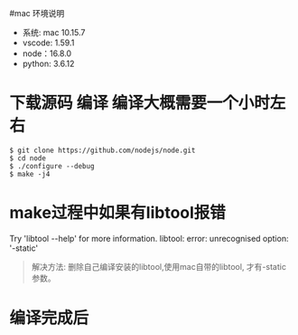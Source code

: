 #mac 环境说明
- 系统: mac 10.15.7 
- vscode: 1.59.1
- node：16.8.0
- python: 3.6.12

# 下载源码 编译 编译大概需要一个小时左右
```shell script
$ git clone https://github.com/nodejs/node.git
$ cd node
$ ./configure --debug
$ make -j4
```

# make过程中如果有libtool报错
Try 'libtool --help' for more information.
libtool:   error: unrecognised option: '-static' 
> 解决方法: 删除自己编译安装的libtool,使用mac自带的libtool, 才有-static参数。


# 编译完成后

